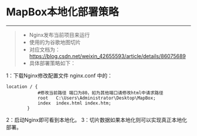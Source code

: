 # MapBox本地化部署策略

------


> * Nginx发布当前项目来运行
> * 使用的为谷歌地图切片
> * 对应文档为：https://blog.csdn.net/weixin_42655593/article/details/86075689
> * 具体部署策略如下：

1：下载Nginx修改配置文件 nginx.conf 中的：
```
location / {
            #修改当前路径 端口为80，如为其他端口请修改html中请求路径
            root   C:\Users\Administrator\Desktop\MapBox;
            index  index.html index.htm;
        }
```
2：启动Nginx即可看到本地化。
3：切片数据如果本地化则可以实现真正本地化部署。


